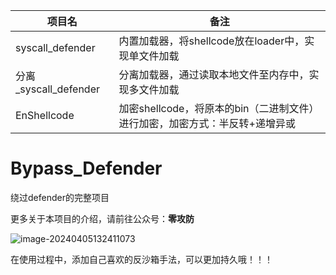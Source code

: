 | 项目名                | 备注                                                         |
| --------------------- | ------------------------------------------------------------ |
| syscall_defender      | 内置加载器，将shellcode放在loader中，实现单文件加载          |
| 分离_syscall_defender | 分离加载器，通过读取本地文件至内存中，实现多文件加载         |
| EnShellcode           | 加密shellcode，将原本的bin（二进制文件）进行加密，加密方式：半反转+递增异或 |





# Bypass_Defender

绕过defender的完整项目

更多关于本项目的介绍，请前往公众号：**零攻防**

![image-20240405132411073](https://github.com/ImCoriander/Bypass_Defender/assets/165987738/1709dd81-73fa-4bd5-b0bc-f26a25421dee)


在使用过程中，添加自己喜欢的反沙箱手法，可以更加持久哦！！！

